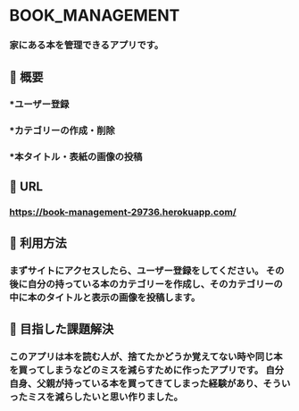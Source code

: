 # BOOK_MANAGEMENT

### **家にある本を管理できるアプリです。**

## :blue_book: 概要

### *ユーザー登録

### *カテゴリーの作成・削除

### *本タイトル・表紙の画像の投稿

## :blue_book: URL

### **https://book-management-29736.herokuapp.com/**

## :blue_book: 利用方法

### まずサイトにアクセスしたら、ユーザー登録をしてください。   その後に自分の持っている本のカテゴリーを作成し、そのカテゴリーの中に本のタイトルと表示の画像を投稿します。

## :blue_book: 目指した課題解決

### このアプリは本を読む人が、捨てたかどうか覚えてない時や同じ本を買ってしまうなどのミスを減らすために作ったアプリです。   自分自身、父親が持っている本を買ってきてしまった経験があり、そういったミスを減らしたいと思い作りました。